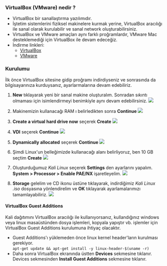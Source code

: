 ### VirtualBox (VMware) nedir ?

* VirtualBox bir sanallaştırma yazılımıdır.
* İştetim sistemlerini fiziksel makinelere kurmak yerine, VirtualBox aracılığı ile sanal olarak kurulabilir ve sanal network oluşturabilirsiniz.
* VirtualBox ve VMware amaçları aynı farklı proğramlardır, VMware Mac desteklemediği için VirtualBox ile devam edeceğiz.
* İndirme linkleri:
    * [VirtualBox](https://www.virtualbox.org/wiki/Downloads)
    * [VMware](www.vmware.com/go/downloadplayer)

### Kurulumu

İlk önce VirtualBox sitesine gidip proğramı indirdiyseniz ve sonrasında da bilgisayarınıza kurduysanız, ayarlarmalarına devam edebiliriz.

1. __New__ tıklayarak yeni bir sanal makine oluşturalım. Sonradan sıkıntı olmaması için isimlendirmeyi benimkiyle aynı devam edebilirsiniz.
![][vb1]

2. Makinemizin kullanacağı RAM ı belirledikten sonra __Continue__
![][vb2]

3. __Create a virtual hard drive now__ seçerek __Create__
![][vb3]

4. __VDI__ seçerek __Continue__
![][vb4]

5. __Dynamically allocated__ seçerek __Continue__
![][vb5]

6. Şimdi Linux'un belleğimizde kullanacağı alanı belirliyoruz, ben 10 GB seçtim __Create__
![][vb6]

7. Oluşturduğumuz _Kali Linux_ seçerek __Settings__ den ayarlarını yapalım. __System > Processor > Enable PAE/NX__ işaretleyelim.
![][vb7]

8. __Storage__ gelelim ve CD ikonu üstüne tıklayarak, indirdiğimiz _Kali Linux .iso_ dosyasına yönlendirelim ve __OK__ tıklayarak ayarlamalarımızı tamamlayabiliriz.
![][vb8]

[vb1]: ../resim/kurulum/vb1.png
[vb2]: ../resim/kurulum/vb2.png
[vb3]: ../resim/kurulum/vb3.png
[vb4]: ../resim/kurulum/vb4.png
[vb5]: ../resim/kurulum/vb5.png
[vb6]: ../resim/kurulum/vb6.png
[vb7]: ../resim/kurulum/vb7.png
[vb8]: ../resim/kurulum/vb8.png

#### VirtualBox Guest Additions

Kali dağıtımını VirtualBox aracılığı ile kullanıyorsanız, kullandığınız windows veya linux masaüstünden dosya işlemleri, kopyala yapıştır vb. işlemler için VirtualBox Guest Additions kurulumuna ihtiyaç olacaktır.

* Guest Additions'ı yüklemeden önce linux kernel header'ların kurulması gerekiyor.  
    `apt-get update && apt-get install -y linux-header-$(uname -r)`
* Daha sonra VirtualBox ekranında üstten __Devices__ sekmesine tıklanır. Devices sekmesinden __Install Guest Additions__ sekmesine tıklanır.